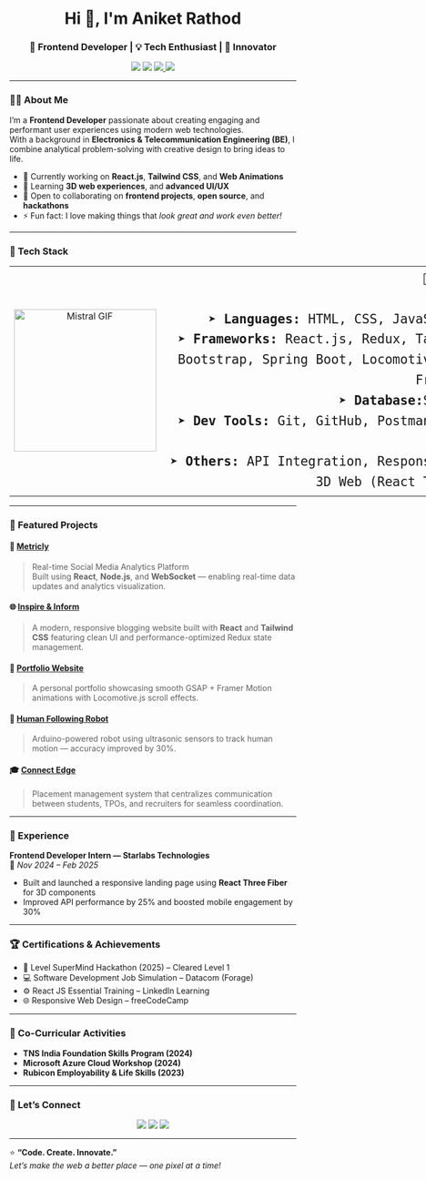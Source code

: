 <h1 align="center">Hi 👋, I'm Aniket Rathod</h1>
<h3 align="center">🚀 Frontend Developer | 💡 Tech Enthusiast | 🤖 Innovator</h3>

<p align="center">
  <a href="mailto:aniketnr5023@gmail.com"><img src="https://img.shields.io/badge/Email-Contact-informational?style=flat&logo=gmail&logoColor=white" /></a>
  <a href="https://www.linkedin.com/in/aniket-rathod0/"><img src="https://img.shields.io/badge/LinkedIn-Connect-blue?style=flat&logo=linkedin" /></a>
  <a href="https://aniket-rathod.vercel.app/">
    <img src="https://img.shields.io/badge/Portfolio-Visit-black?style=flat&logo=react&logoColor=white" />
  </a>
  <a href="https://github.com/aniirathod"><img src="https://img.shields.io/github/followers/aniirathod?label=Follow&style=social" /></a>
</p>

---

### 👨‍💻 About Me  
I’m a **Frontend Developer** passionate about creating engaging and performant user experiences using modern web technologies.  
With a background in **Electronics & Telecommunication Engineering (BE)**, I combine analytical problem-solving with creative design to bring ideas to life.

- 💼 Currently working on **React.js**, **Tailwind CSS**, and **Web Animations**
- 🌱 Learning  **3D web experiences**, and **advanced UI/UX**
- 🤝 Open to collaborating on **frontend projects**, **open source**, and **hackathons**
- ⚡ Fun fact: I love making things that *look great and work even better!*

---

### 🧩 Tech Stack
<div style="width: 900px; margin: 0 auto;"> 
  <table width="100%">
    <tr>
      <td width="28%" align="center" valign="middle">
       <img src="https://cms.mistral.ai/assets/920e56ee-25c5-439d-bd31-fbdf5c92c87f" alt="Mistral GIF" height="250" />
      </td>
      <td width="72%" style="text-align: right; font-family: monospace; font-size: 1.4rem; line-height: 1.6; vertical-align: middle;">
        <strong>💼 Tech Stack</strong><br /><br />
        ➤ <strong>Languages:</strong> HTML, CSS, JavaScript, Java<br />
        ➤ <strong>Frameworks:</strong> React.js, Redux, Tailwind CSS, Bootstrap, Spring Boot, Locomotive.js, GSAP, Framer Motion<br />
        ➤ <strong>Database:</strong>SQL, MongoDB<br />
        ➤ <strong>Dev Tools:</strong> Git, GitHub, Postman, Canva, VS Code<br />
        ➤ <strong>Others:</strong> API Integration, Responsive Design, 3D Web (React Three Fiber)
      </td>
    </tr>
  </table>
</div>


---

### 🚀 Featured Projects

#### 🧠 [Metricly](https://metricly.vercel.app/)
> Real-time Social Media Analytics Platform  
Built using **React**, **Node.js**, and **WebSocket** — enabling real-time data updates and analytics visualization.

#### 🌐 [Inspire & Inform](https://inspire-and-inform.vercel.app/)
> A modern, responsive blogging website built with **React** and **Tailwind CSS** featuring clean UI and performance-optimized Redux state management.

#### 💼 [Portfolio Website](https://aniket-rathod.vercel.app/)
> A personal portfolio showcasing smooth GSAP + Framer Motion animations with Locomotive.js scroll effects.

#### 🤖 [Human Following Robot](#)
> Arduino-powered robot using ultrasonic sensors to track human motion — accuracy improved by 30%.

#### 🎓 [Connect Edge](#)
> Placement management system that centralizes communication between students, TPOs, and recruiters for seamless coordination.

---

### 💼 Experience

**Frontend Developer Intern — Starlabs Technologies**  
📅 *Nov 2024 – Feb 2025*  
- Built and launched a responsive landing page using **React Three Fiber** for 3D components  
- Improved API performance by 25% and boosted mobile engagement by 30%

---

### 🏆 Certifications & Achievements
- 🥇 Level SuperMind Hackathon (2025) – Cleared Level 1  
- 💻 Software Development Job Simulation – Datacom (Forage)  
- ⚙️ React JS Essential Training – LinkedIn Learning  
- 🌐 Responsive Web Design – freeCodeCamp  

---

### 🌱 Co-Curricular Activities
- **TNS India Foundation Skills Program (2024)**  
- **Microsoft Azure Cloud Workshop (2024)**  
- **Rubicon Employability & Life Skills (2023)**  

---

### 💬 Let’s Connect
<p align="center">
  <a href="mailto:aniketnr5023@gmail.com"><img src="https://img.shields.io/badge/Gmail-Email%20Me-red?style=for-the-badge&logo=gmail&logoColor=white" /></a>
  <a href="https://www.linkedin.com/in/aniket-rathod0/"><img src="https://img.shields.io/badge/LinkedIn-Connect-blue?style=for-the-badge&logo=linkedin&logoColor=white" /></a>
  <a href="https://aniket-rathod.vercel.app/"><img src="https://img.shields.io/badge/Portfolio-Visit-black?style=for-the-badge&logo=react&logoColor=white" /></a>
</p>

---

⭐️ **“Code. Create. Innovate.”**  
*Let’s make the web a better place — one pixel at a time!*
